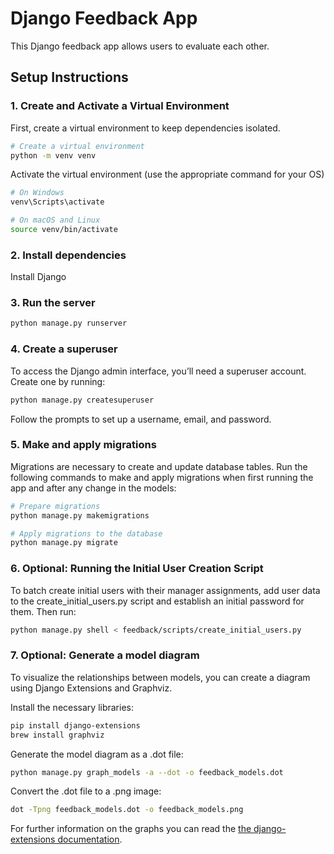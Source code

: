 # Django Feedback App

This Django feedback app allows users to evaluate each other.

## Setup Instructions

### 1. Create and Activate a Virtual Environment

First, create a virtual environment to keep dependencies isolated.

```bash
# Create a virtual environment
python -m venv venv
```
 Activate the virtual environment (use the appropriate command for your OS)

```bash
# On Windows
venv\Scripts\activate

# On macOS and Linux
source venv/bin/activate

```
### 2. Install dependencies
Install Django 


### 3. Run the server

```bash
python manage.py runserver
```

### 4. Create a superuser
To access the Django admin interface, you’ll need a superuser account. Create one by running:
```bash
python manage.py createsuperuser
```
Follow the prompts to set up a username, email, and password.

### 5. Make and apply migrations
Migrations are necessary to create and update database tables. Run the following commands to make and apply migrations when first running the app and after any change in the models: 
```bash
# Prepare migrations
python manage.py makemigrations

# Apply migrations to the database
python manage.py migrate
```
### 6. Optional: Running the Initial User Creation Script
To batch create initial users with their manager assignments, add user data to the create_initial_users.py script and establish an initial password for them. 
Then run:

```bash
python manage.py shell < feedback/scripts/create_initial_users.py
```
### 7. Optional: Generate a model diagram
To visualize the relationships between models, you can create a diagram using Django Extensions and Graphviz.

Install the necessary libraries:
```bash
pip install django-extensions
brew install graphviz
```
Generate the model diagram as a .dot file: 
```bash
python manage.py graph_models -a --dot -o feedback_models.dot
```

Convert the .dot file to a .png image:
```bash
dot -Tpng feedback_models.dot -o feedback_models.png
```

For further information on the graphs you can read the [the django-extensions documentation](https://django-extensions.readthedocs.io/en/latest/graph_models.html).